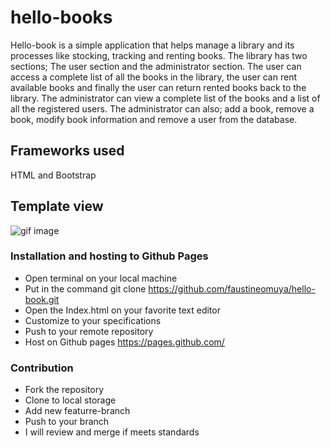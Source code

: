 # hello-books

Hello-book is a simple application that helps manage a library and its processes like stocking, tracking and renting books. The library has two sections; The user section and the administrator section. The user can access a complete list of all the books in the library, the user can rent available books and finally the user can return rented books back to the library. The administrator can view a complete list of the books and a list of all the registered users. The administrator can also; add a book, remove a book, modify book information and remove a user from the database.

## Frameworks used
HTML and Bootstrap

## Template view
![gif image](https://faustineomuya.github.io/hb.gif)

### Installation and hosting to Github Pages
* Open terminal on  your local machine
* Put in the command
  git clone https://github.com/faustineomuya/hello-book.git
* Open the Index.html on your favorite text editor
* Customize to your specifications
* Push to your remote repository
* Host on Github pages https://pages.github.com/

### Contribution
* Fork the repository
* Clone to local storage
* Add new featurre-branch
* Push to your branch
* I will review and merge if meets standards


